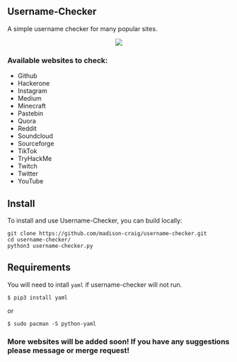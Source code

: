 ## Username-Checker
A simple username checker for many popular sites.

<p align="center">
    <img src="https://github.com/madison-craig/blob/main/screenshotusernamechecker.png">
</p>

### Available websites to check:
- Github
- Hackerone
- Instagram
- Medium
- Minecraft
- Pastebin
- Quora
- Reddit
- Soundcloud
- Sourceforge
- TikTok
- TryHackMe
- Twitch
- Twitter
- YouTube

## Install
To install and use Username-Checker, you can build locally:
```
git clone https://github.com/madison-craig/username-checker.git
cd username-checker/
python3 username-checker.py
```
## Requirements
You will need to intall `yaml` if username-checker will not run.
```
$ pip3 install yaml
```
or
```
$ sudo pacman -S python-yaml
```
### More websites will be added soon! If you have any suggestions please message or merge request!
